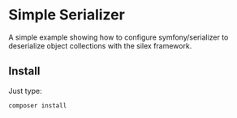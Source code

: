 # Simple Serializer

A simple example showing how to configure symfony/serializer to deserialize object collections with the silex framework.

## Install

Just type:

    composer install